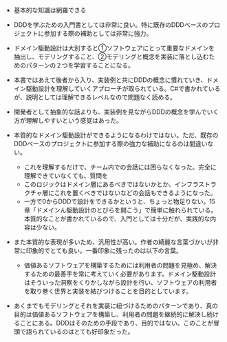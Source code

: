 - 基本的な知識は網羅できる
- DDDを学ぶための入門書としては非常に良い。特に既存のDDDベースのプロジェクトに参加する際の補助としては非常に強力。
- ドメイン駆動設計は大別すると①ソフトウェアにとって重要なドメインを抽出し、モデリングすること、②モデリングと概念を実装に落とし込むためのパターンの２つを学習することになる。
- 本書ではあえて後者から入り、実装例と共にDDDの概念に慣れていき、ドメイン駆動設計を理解していくアプローチが取られている。C#で書かれているが、説明としては理解できるレベルなので問題なく読める。
- 開発者として抽象的な話よりも、実装例を見ながらDDDの概念を学んでいく方が理解しやすいという感覚はあった。
- 本質的なドメイン駆動設計ができるようになるわけではない。ただ、既存のDDDベースのプロジェクトに参加する際の強力な補助になるのは間違いない。
  - これを理解するだけで、チーム内での会話には困らなくなった。完全に理解できていなくても、質問を
  - このロジックはドメイン層にあるべきではないかとか、インフラストラクチャ層にこれを置くべきではないなどの会話もできるようになった。
  - 一方で0からDDDで設計をできるかというと、ちょっと物足りない。15章「ドメインん駆動設計のとびらを開こう」で簡単に触れられている。本質的なことが書かれているので、入門としては十分だが、実践的な内容は少ない。

- また本質的な表現が多いため、汎用性が高い。作者の綺麗な言葉づかいが非常に印象的でとても良い。一番印象に残ったのは以下の言葉。
  - 価値あるソフトウェアを構築するためには利用者の問題を見極め、解決するための最善手を常に考えていく必要があります。ドメイン駆動設計はそういった洞察をくりかしながら設計を行い、ソフトウェアの利用者を取り巻く世界と実装を結びつけることを目的としています。
- あくまでもモデリングとそれを実装に紐づけるためのパターンであり、真の目的は価値あるソフトウェアを構築し、利用者の問題を継続的に解決し続けることにある。DDDはそのための手段であり、目的ではない。このことが冒頭で語られているのはとても好印象だった。